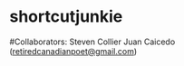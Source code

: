 shortcutjunkie
==============

#Collaborators:
Steven Collier
Juan Caicedo (retiredcanadianpoet@gmail.com)
